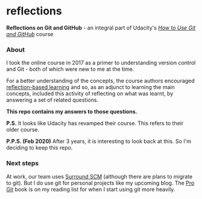 # reflections
**Reflections on Git and GitHub** - an integral part of Udacity's [*How to Use Git and GitHub*][1] course

### About

I took the online course in 2017 as a primer to understanding version control and Git - both of which were new to me at the time.   

For a better understanding of the concepts, the course authors encouraged [reflection-based learning][2] and so, 
as an adjunct to learning the main concepts, included this activity of reflecting on what was learnt, by answering a set 
of related questions.

**This repo contains my answers to those questions.**

**P.S.** It looks like Udacity has revamped their course. This refers to their older course.

**P.P.S. (Feb 2020)** After 3 years, it is interesting to look back at this. So I'm deciding to keep this repo.

### Next steps

At work, our team uses [Surround SCM][3] (although there are plans to migrate to git). But I do use git for personal projects like my upcoming blog.<!--todo - add link--> The [Pro Git][4] book is on my reading list for when I start using git more heavily.

[1]: https://www.udacity.com/course/how-to-use-git-and-github--ud775
[2]: https://en.wikipedia.org/wiki/Reflective_practice
[3]: https://en.wikipedia.org/wiki/Surround_SCM
[4]: https://git-scm.com/book/en/v2
